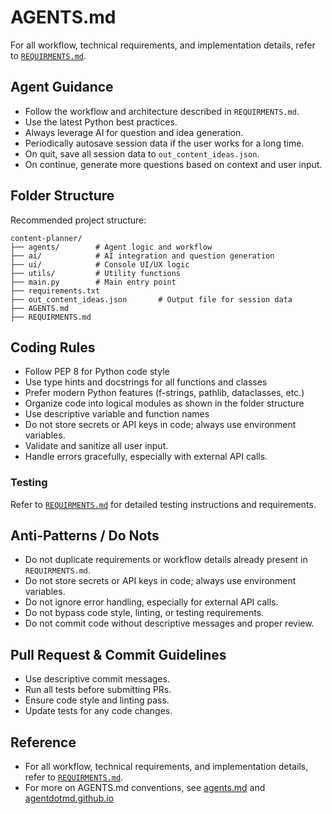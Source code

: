 # AGENTS.md

For all workflow, technical requirements, and implementation details, refer to [`REQUIRMENTS.md`](./REQUIRMENTS.md).

## Agent Guidance
- Follow the workflow and architecture described in `REQUIRMENTS.md`.
- Use the latest Python best practices.
- Always leverage AI for question and idea generation.
- Periodically autosave session data if the user works for a long time.
- On quit, save all session data to `out_content_ideas.json`.
- On continue, generate more questions based on context and user input.

## Folder Structure
Recommended project structure:
```
content-planner/
├── agents/        # Agent logic and workflow
├── ai/            # AI integration and question generation
├── ui/            # Console UI/UX logic
├── utils/         # Utility functions
├── main.py        # Main entry point
├── requirements.txt
├── out_content_ideas.json       # Output file for session data
├── AGENTS.md
├── REQUIRMENTS.md
```

## Coding Rules
- Follow PEP 8 for Python code style
- Use type hints and docstrings for all functions and classes
- Prefer modern Python features (f-strings, pathlib, dataclasses, etc.)
- Organize code into logical modules as shown in the folder structure
- Use descriptive variable and function names
- Do not store secrets or API keys in code; always use environment variables.
- Validate and sanitize all user input.
- Handle errors gracefully, especially with external API calls.

### Testing
Refer to [`REQUIRMENTS.md`](./REQUIRMENTS.md) for detailed testing instructions and requirements.

## Anti-Patterns / Do Nots
- Do not duplicate requirements or workflow details already present in `REQUIRMENTS.md`.
- Do not store secrets or API keys in code; always use environment variables.
- Do not ignore error handling, especially for external API calls.
- Do not bypass code style, linting, or testing requirements.
- Do not commit code without descriptive messages and proper review.

## Pull Request & Commit Guidelines
- Use descriptive commit messages.
- Run all tests before submitting PRs.
- Ensure code style and linting pass.
- Update tests for any code changes.

## Reference
- For all workflow, technical requirements, and implementation details, refer to [`REQUIRMENTS.md`](./REQUIRMENTS.md).
- For more on AGENTS.md conventions, see [agents.md](https://agents.md/) and [agentdotmd.github.io](https://agentdotmd.github.io/website/)
